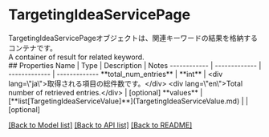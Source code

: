 # TargetingIdeaServicePage

<div lang=\"ja\">TargetingIdeaServicePageオブジェクトは、関連キーワードの結果を格納するコンテナです。</div> <div lang=\"en\">A container of result for related keyword.</div> 
## Properties
Name | Type | Description | Notes
------------ | ------------- | ------------- | -------------
**total_num_entries** | **int** | &lt;div lang&#x3D;\&quot;ja\&quot;&gt;取得される項目の総件数です。&lt;/div&gt; &lt;div lang&#x3D;\&quot;en\&quot;&gt;Total number of retrieved entries.&lt;/div&gt;  | [optional] 
**values** | [**list[TargetingIdeaServiceValue]**](TargetingIdeaServiceValue.md) |  | [optional] 

[[Back to Model list]](../README.md#documentation-for-models) [[Back to API list]](../README.md#documentation-for-api-endpoints) [[Back to README]](../README.md)



